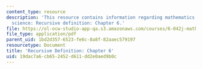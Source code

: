 ```yaml
---
content_type: resource
description: 'This resource contains information regarding mathematics for computer
  science: Recursive definition: Chapter 6.'
file: https://ol-ocw-studio-app-qa.s3.amazonaws.com/courses/6-042j-mathematics-for-computer-science-spring-2015/19dac7a6cb652452d611dd2e0aed9b0c_MIT6_042JS15_Session10.pdf
file_type: application/pdf
parent_uid: 1bd2d357-6523-fe6c-8a8f-82aaec579197
resourcetype: Document
title: 'Recursive Definition: Chapter 6'
uid: 19dac7a6-cb65-2452-d611-dd2e0aed9b0c
---
```

